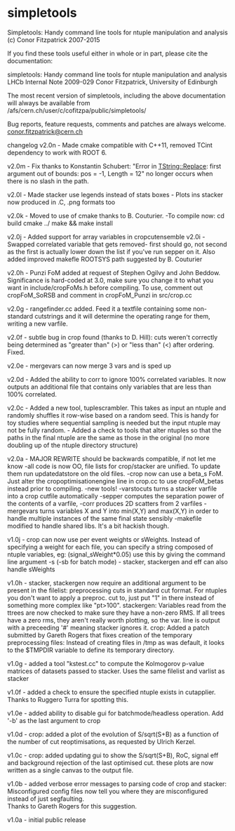 # simpletools
Simpletools: Handy command line tools for ntuple manipulation and analysis
(c) Conor Fitzpatrick 2007-2015

If you find these tools useful either in whole or in part, please cite the documentation:

simpletools: Handy command line tools for ntuple manipulation and analysis
LHCb Internal Note 2009-029
Conor Fitzpatrick, University of Edinburgh

The most recent version of simpletools, including the above documentation will always be available from
/afs/cern.ch/user/c/cofitzpa/public/simpletools/

Bug reports, feature requests, comments and patches are always welcome.
conor.fitzpatrick@cern.ch

changelog
v2.0n - Made cmake compatible with C++11, removed TCint dependency to work with ROOT 6. 

v2.0m - Fix thanks to Konstantin Schubert: "Error in <TString::Replace>: first argument out of bounds: pos = -1, Length = 12" no longer occurs when there is no slash in the path. 

v2.0l - Made stacker use legends instead of stats boxes
      - Plots ins stacker now produced in .C, .png formats too

v2.0k - Moved to use of cmake thanks to B. Couturier. 
	-To compile now: 
	 cd build 
	 cmake ../
	 make && make install

v2.0j - Added support for array variables in cropcutensemble
v2.0i - Swapped correlated variable that gets removed- first should go, not second as the first is actually lower down the list if you've run sepper on it. Also added improved makefle ROOTSYS path suggested by B. Couturier

v2.0h - Punzi FoM added at request of Stephen Ogilvy and John Beddow. Significance is hard-coded at 3.0, make sure you change it to what you want in include/cropFoMs.h before compiling. To use, comment out cropFoM_SoRSB and comment in cropFoM_Punzi in src/crop.cc

v2.0g - rangefinder.cc added. Feed it a textfile containing some non-standard cutstrings and it will determine the operating range for them, writing a new varfile. 

v2.0f - subtle bug in crop found (thanks to D. Hill): cuts weren't correctly being determined as "greater than" (>) or "less than" (<) after ordering. Fixed.

v2.0e - mergevars can now merge 3 vars and is sped up 

v2.0d - Added the ability to corr to ignore 100% correlated variables. It now outputs an additional file that contains only variables that are less than 100% correlated. 

v2.0c - Added a new tool, tuplescrambler. This takes as input an ntuple and randomly shuffles it row-wise based on a random seed. This is handy for toy studies where sequential sampling is needed but the input ntuple may not be fully random. 
      - Added a check to tools that alter ntuples so that the paths in the final ntuple are the same as those in the original (no more doubling up of the ntuple directory structure)

v2.0a - MAJOR REWRITE
	should be backwards compatible, if not let me know
	-all code is now OO, file lists for crop/stacker are unified. To update them run updatedatstore on the old files. 
	-crop now can use a beta_s FoM. Just alter the cropoptimisationengine line in crop.cc to use cropFoM_betas instead prior to compiling. 
	-new tools! 
		-varstocuts turns a stacker varfile into a crop cutfile automatically 
		-sepper computes the separation power of the contents of a varfile, 
		-corr produces 2D scatters from 2 varfiles 
		-mergevars turns variables X and Y into min(X,Y) and max(X,Y) in order to handle multiple instances of the same final state sensibly
	-makefile modified to handle shared libs. It's a bit hackish though.

v1.0j - crop can now use per event weights or sWeights. Instead of specifying a weight for each file, you can specify a string composed of ntuple variables, eg: (signal_sWeight*0.05) use this by giving the command line argument -s (-sb for batch mode)
      - stacker, stackergen and eff can also handle sWeights

v1.0h - stacker, stackergen now require an additional argument to be present in the filelist: preprocessing cuts in standard cut format. For ntuples you don't want to apply a preproc. cut to, just put "1" in there instead of something more complex like "pt>100". 
	stackergen: Variables read from the ttrees are now checked to make sure they have a non-zero RMS. If all trees have a zero rms, they aren't really worth plotting, so the var. line is output with a preceeding '#' meaning stacker ignores it. 
	crop: Added a patch submitted by Gareth Rogers that fixes creation of the temporary preprocessing files: Instead of creating files in /tmp as was default, it looks to the $TMPDIR variable to define its temporary directory. 

v1.0g - added a tool "kstest.cc" to compute the Kolmogorov p-value matrices of datasets passed to stacker. Uses the same filelist and varlist as stacker

v1.0f - added a check to ensure the specified ntuple exists in cutapplier. Thanks to Ruggero Turra for spotting this.

v1.0e - added ability to disable gui for batchmode/headless operation. Add '-b' as the last argument to crop

v1.0d - crop: added a plot of the evolution of S/sqrt(S+B) as a function of the number of cut reoptimisations, 
	as requested by Ulrich Kerzel. 

v1.0c - crop: added updating gui to show the S/sqrt(S+B), RoC, signal eff and background rejection of the last optimised cut.
	these plots are now written as a single canvas to the output file. 

v1.0b - added verbose error messages to parsing code of crop and stacker: 
	Misconfigured config files now tell you where they are misconfigured instead of just segfaulting.  
	Thanks to Gareth Rogers for this suggestion. 

v1.0a - initial public release
